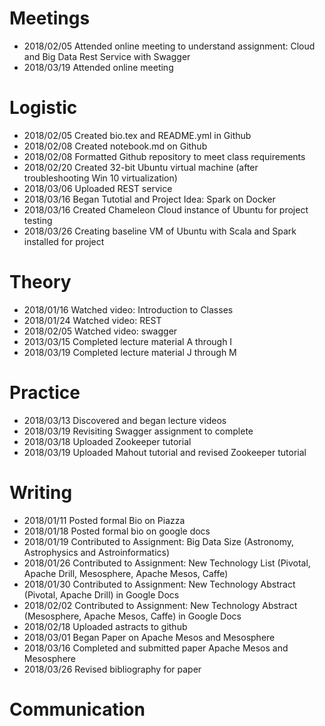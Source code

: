 # Meetings
* 2018/02/05 Attended online meeting to understand assignment: Cloud and Big Data Rest Service with Swagger
* 2018/03/19 Attended online meeting

# Logistic
* 2018/02/05 Created bio.tex and README.yml in Github
* 2018/02/08 Created notebook.md on Github
* 2018/02/08 Formatted Github repository to meet class requirements
* 2018/02/20 Created 32-bit Ubuntu virtual machine (after troubleshooting Win 10 virtualization)
* 2018/03/06 Uploaded REST service
* 2018/03/16 Began Tutotial and Project Idea: Spark on Docker
* 2018/03/16 Created Chameleon Cloud instance of Ubuntu for project testing
* 2018/03/26 Creating baseline VM of Ubuntu with Scala and Spark installed for project


# Theory
* 2018/01/16 Watched video: Introduction to Classes
* 2018/01/24 Watched video: REST
* 2018/02/05 Watched video: swagger
* 2013/03/15 Completed lecture material A through I
* 2018/03/19 Completed lecture material J through M


# Practice
* 2018/03/13 Discovered and began lecture videos
* 2018/03/19 Revisiting Swagger assignment to complete
* 2018/03/18 Uploaded Zookeeper tutorial
* 2018/03/19 Uploaded Mahout tutorial and revised Zookeeper tutorial


# Writing
* 2018/01/11 Posted formal Bio on Piazza
* 2018/01/18 Posted formal bio on google docs 
* 2018/01/19 Contributed to Assignment: Big Data Size (Astronomy, Astrophysics and Astroinformatics)
* 2018/01/26 Contributed to Assignment: New Technology List (Pivotal, Apache Drill, Mesosphere, Apache Mesos, Caffe)
* 2018/01/30 Contributed to Assignment: New Technology Abstract (Pivotal, Apache Drill) in Google Docs
* 2018/02/02 Contributed to Assignment: New Technology Abstract (Mesosphere, Apache Mesos, Caffe) in Google Docs
* 2018/02/18 Uploaded astracts to github
* 2018/03/01 Began Paper on Apache Mesos and Mesosphere
* 2018/03/16 Completed and submitted paper Apache Mesos and Mesosphere
* 2018/03/26 Revised bibliography for paper

# Communication

